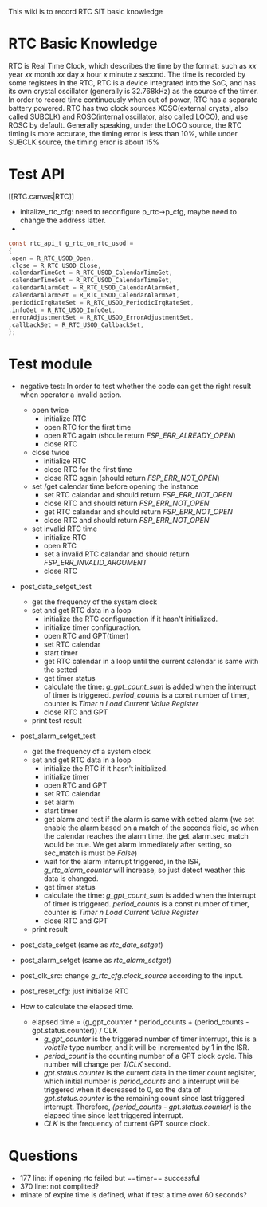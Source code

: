This wiki is to record RTC SIT basic knowledge
# RTC Basic Knowledge
RTC is Real Time Clock, which describes the time by the format: such as _xx_ year _xx_ month _xx_ day _x_ hour _x_ minute _x_ second. The time is recorded by some registers in the RTC, RTC is a device integrated into the SoC, and has its own crystal oscillator (generally is 32.768kHz) as the source of the timer. In order to record time continuously when out of power, RTC has a separate battery powered.
RTC has two clock sources XOSC(external crystal, also called SUBCLK) and ROSC(internal oscillator, also called LOCO), and use ROSC by default. Generally speaking, under the LOCO source, the RTC timing is more accurate, the timing error is less than 10%, while under SUBCLK source, the timing error is about 15%


# Test API
[[RTC.canvas|RTC]]
- initalize_rtc_cfg: need to reconfigure p_rtc->p_cfg, maybe need to change the address latter.
- 
```C
const rtc_api_t g_rtc_on_rtc_usod =
{
.open = R_RTC_USOD_Open,
.close = R_RTC_USOD_Close,
.calendarTimeGet = R_RTC_USOD_CalendarTimeGet,
.calendarTimeSet = R_RTC_USOD_CalendarTimeSet,
.calendarAlarmGet = R_RTC_USOD_CalendarAlarmGet,
.calendarAlarmSet = R_RTC_USOD_CalendarAlarmSet,
.periodicIrqRateSet = R_RTC_USOD_PeriodicIrqRateSet,
.infoGet = R_RTC_USOD_InfoGet,
.errorAdjustmentSet = R_RTC_USOD_ErrorAdjustmentSet,
.callbackSet = R_RTC_USOD_CallbackSet,
};
```
# Test module
- negative test: In order to test whether the code can get the right result when operator a invalid action.
	- open twice
		- initialize RTC
		- open RTC for the first time
		- open RTC again (shoule return _FSP_ERR_ALREADY_OPEN_)
		- close RTC
	- close twice
		- initialize RTC
		- close RTC for the first time
		- close RTC again (should return _FSP_ERR_NOT_OPEN_)
	- set /get calendar time before opening the instance
		- set RTC calandar and should return _FSP_ERR_NOT_OPEN_
		- close RTC and should return _FSP_ERR_NOT_OPEN_
		- get RTC calandar and should return _FSP_ERR_NOT_OPEN_
		- close RTC and should return _FSP_ERR_NOT_OPEN_
	- set invalid RTC time
		- initialize RTC
		- open RTC
		- set a invalid RTC calandar and should return _FSP_ERR_INVALID_ARGUMENT_
		- close RTC
- post_date_setget_test
	- get the frequency of the system clock
	- set and get RTC data in a loop
		- initialize the RTC configuraction if it hasn't initialized.
		- initialize timer configuraction.
		- open RTC and GPT(timer)
		- set RTC calendar
		- start timer
		- get RTC calendar in a loop until the current calendar is same with the setted
		- get timer status
		- calculate the time: _g_gpt_count_sum_ is added when the interrupt of timer is triggered. _period_counts_ is a const number of timer, counter is _Timer n Load Current Value Register_
		- close RTC and GPT
	- print test result
- post_alarm_setget_test
	- get the frequency of a system clock
	- set and get RTC data in a loop
		- initialize the RTC if it hasn't initialized.
		- initialize timer
		- open RTC and GPT
		- set RTC calendar
		- set alarm
		- start timer
		- get alarm and test if the alarm is same with setted alarm (we set enable the alarm based on a match of the seconds field, so when the calendar reaches the alarm time, the get_alarm.sec_match would be true. We get alarm immediately after setting, so sec_match is must be _False_)
		- wait for the alarm interrupt triggered, in the ISR, _g_rtc_alarm_counter_ will increase, so just detect weather this data is changed. 
		- get timer status
		- calculate the time: _g_gpt_count_sum_ is added when the interrupt of timer is triggered. _period_counts_ is a const number of timer, counter is _Timer n Load Current Value Register_
		- close RTC and GPT
	- print result
- post_date_setget (same as _rtc_date_setget_)
- post_alarm_setget (same as _rtc_alarm_setget_)
- post_clk_src: change _g_rtc_cfg.clock_source_ according to the input.
- post_reset_cfg: just initialize RTC


- How to calculate the elapsed time.
	- elapsed time = (g_gpt_counter * period_counts + (period_counts - gpt.status.counter)) / CLK
		- _g_gpt_counter_ is the triggered number of timer interrupt, this is a _volatile_ type number, and it will be incremented by 1 in the ISR. 
		- _period_count_ is the counting number of a GPT clock cycle. This number will change per _1/CLK_ second.
		- _gpt.status.counter_ is the current data in the timer count regisiter, which initial number is  _period_counts_ and a interrupt will be triggered when it decreased to 0, so the data of _gpt.status.counter_ is the remaining count since last triggered interrupt. Therefore, _(period_counts - gpt.status.counter)_ is the elapsed time since last triggered interrupt.
		- _CLK_ is the frequency of current GPT source clock.


# Questions
- 177 line: if opening rtc failed but ==timer== successful
- 370 line: not complited?
- minate of expire time is defined, what if test a time over 60 seconds?






